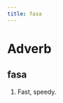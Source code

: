 ```yaml
---
title: fasa
---
```


Adverb
================================

fasa
----------------

1. Fast, speedy.

